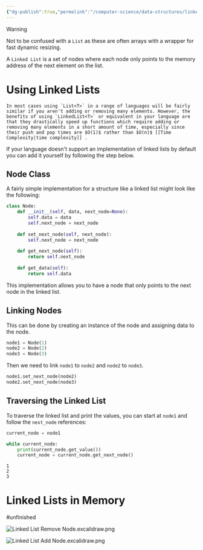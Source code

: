 ```yaml
---
{"dg-publish":true,"permalink":"/computer-science/data-structures/linked-list/"}
---
```


>[!warning]
> Not to be confused with a `List` as these are often arrays with a wrapper for fast dynamic resizing. 

A `Linked List` is a set of nodes where each node only points to the memory address of the next element on the list.

# Using Linked Lists

```ad-important
In most cases using `List<T>` in a range of languages will be fairly similar if you aren't adding or removing many elements. However, the benefits of using `LinkedList<T>` or equivalent in your language are that they drastically speed up functions which require adding or removing many elements in a short amount of time, especially since their push and pop times are $O(1)$ rather than $O(n)$ [[Time Complexity|time complexity]] .
```

If your language doesn't support an implementation of linked lists by default you can add it yourself by following the step below.
## Node Class

A fairly simple implementation for a structure like a linked list might look like the following:

```python
class Node:
	def __init__(self, data, next_node=None):
		self.data = data
		self.next_node = next_node
	
	def set_next_node(self, next_node):
		self.next_node = next_node
	
	def get_next_node(self):
		return self.next_node
	
	def get_data(self):
		return self.data
```

This implementation allows you to have a node that only points to the next node in the linked list. 

## Linking Nodes

This can be done by creating an instance of the node and assigning data to the node.

```python
node1 = Node(1)
node2 = Node(2)
node3 = Node(3)
```

Then we need to link `node1` to `node2` and `node2` to `node3`.

```python
node1.set_next_node(node2)
node2.set_next_node(node3)
```

## Traversing the Linked List

To traverse the linked list and print the values, you can start at `node1` and follow the `next_node` references:

```python
current_node = node1

while current_node:
    print(current_node.get_value())
    current_node = current_node.get_next_node()
```
```output
1
2
3
```

# Linked Lists in Memory
#unfinished 

![Linked List Remove Node.excalidraw.png](/img/user/Excalidraw/Linked%20List%20Remove%20Node.excalidraw.png)

![Linked List Add Node.excalidraw.png](/img/user/Excalidraw/Linked%20List%20Add%20Node.excalidraw.png)

